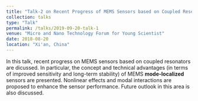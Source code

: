 ```yaml
---
title: "Talk-2 on Recent Progress of MEMS Sensors based on Coupled Resonators"
collection: talks
type: "Talk"
permalink: /talks/2019-09-20-talk-1
venue: "Micro and Nano Technology Forum for Young Scientist"
date: 2018-08-20
location: "Xi'an, China"
---
```


In this talk, recent progress on MEMS sensors based on coupled resonators are dicussed. In particular, the concept and technical advantages (in terms of improved sensitivity and long-term stability) of MEMS <b>mode-localized</b> sensors are presented. Nonlinear effects and modal interactions are proposed to enhance the sensor performance. Future outlook in this area is also discussed.
